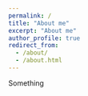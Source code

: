 ```yaml
---
permalink: /
title: "About me"
excerpt: "About me"
author_profile: true
redirect_from: 
  - /about/
  - /about.html
---
```

  
Something
